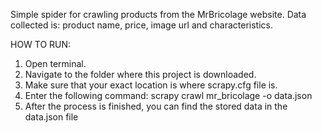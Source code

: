 Simple spider for crawling products from the MrBricolage website.
Data collected is: product name, price, image url and characteristics.

HOW TO RUN:
1. Open terminal.
2. Navigate to the folder where this project is downloaded.
3. Make sure that your exact location is where scrapy.cfg file is.
4. Enter the following command: scrapy crawl mr_bricolage -o data.json
5. After the process is finished, you can find the stored data in the
data.json file
